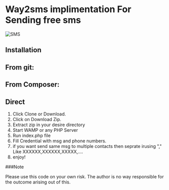 # Way2sms implimentation For Sending free sms

![SMS](https://raw.githubusercontent.com/aashuengineer/way2sms/images/sms.jpg)

## Installation

## From git:


## From Composer:

  
## Direct

1. Click Clone or Download.
2. Click on Download Zip.
3. Extract zip in your desire directory
4. Start WAMP or any PHP Server
5. Run index.php file 
6. Fill Credential with msg and phone numbers.
7. if you want send same msg to multiple contacts then seprate irusing "," Like  XXXXXX,XXXXXX,XXXXX,.... 
8. enjoy!


###Note

Please use this code on your own risk. The author is no way responsible for the outcome arising out of this.